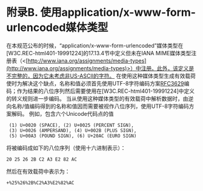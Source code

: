 附录B. 使用application/x-www-form-urlencoded媒体类型
==================================
在本规范公布的时候，“application/x-www-form-urlencoded”媒体类型在[W3C.REC-html401-19991224]的17.13.4节中定义但未在IANA MIME媒体类型注册表（<[http://www.iana.org/assignments/media-types](http://www.iana.org/assignments/media-types)>）中注册。此外，该定义是不完整的，因为它未考虑非US-ASCII的字符。
在使用这种媒体类型生成有效载荷使时为解决这个缺点，名称和值必须首先使用UTF-8字符编码方案[RFC3629]编码；作为结果的八位序列然后需要使用在[W3C.REC-html401-19991224]中定义的转义规则进一步编码。
当从使用这种媒体类型的有效载荷中解析数据时，由逆向名称/值编码得到的名称和值因而需要被视作八位序列，使用UTF-8字符编码方案解码。
例如，包含六个Unicode代码点的值

     (1) U+0020 (SPACE), (2) U+0025 (PERCENT SIGN),
     (3) U+0026 (AMPERSAND), (4) U+002B (PLUS SIGN),
     (5) U+00A3 (POUND SIGN), (6) U+20AC (EURO SIGN)
将被编码成如下的八位序列（使用十六进制表示）：

    20 25 26 2B C2 A3 E2 82 AC
然后在有效载荷中表示为：

    +%25%26%2B%C2%A3%E2%82%AC

[RFC3629]:http://tools.ietf.org/html/rfc3629 "UTF-8"